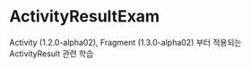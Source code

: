# ActivityResultExam
Activity (1.2.0-alpha02), Fragment (1.3.0-alpha02) 부터 적용되는 ActivityResult 관련 학습
